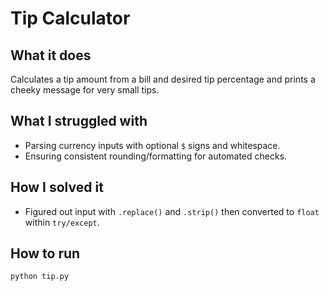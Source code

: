 # Tip Calculator 

## What it does
Calculates a tip amount from a bill and desired tip percentage and prints a cheeky message for very small tips.

## What I struggled with
- Parsing currency inputs with optional `$` signs and whitespace.
- Ensuring consistent rounding/formatting for automated checks.

## How I solved it
- Figured out input with `.replace()` and `.strip()` then converted to `float` within `try/except`.



## How to run
```bash
python tip.py
```
